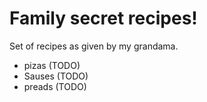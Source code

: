 # Family secret recipes!

Set of recipes as given by my grandama.

- pizas (TODO)
- Sauses (TODO)
- preads (TODO)


